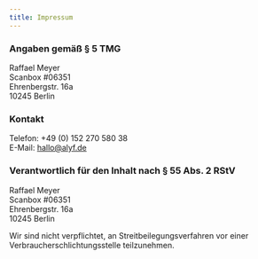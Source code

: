 ```yaml
---
title: Impressum
---
```


### Angaben gemäß § 5 TMG

Raffael Meyer<br>
Scanbox #06351<br>
Ehrenbergstr. 16a<br>
10245 Berlin

### Kontakt

Telefon: +49 (0) 152 270 580 38<br>
E-Mail: hallo@alyf.de<br>

### Verantwortlich für den Inhalt nach § 55 Abs. 2 RStV

Raffael Meyer<br>
Scanbox #06351<br>
Ehrenbergstr. 16a<br>
10245 Berlin

Wir sind nicht verpflichtet, an Streitbeilegungsverfahren vor einer Verbraucherschlichtungsstelle teilzunehmen.
